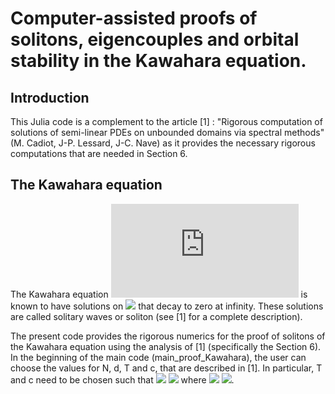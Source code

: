 # Computer-assisted proofs of solitons, eigencouples and orbital stability in the Kawahara equation.


## Introduction

This Julia code is a complement to the article 
[1] : "Rigorous computation of solutions of semi-linear PDEs on unbounded domains via spectral methods" (M. Cadiot, J-P. Lessard, J-C. Nave) as it provides the necessary rigorous computations that are needed in Section 6.


## The Kawahara equation

The Kawahara equation
 ![equation](http://latex.codecogs.com/gif.latex?%5Clambda_2u%27%27%27%27%20%2B%20%5Clambda_1u%27%27%20%2B%20u%20%2B%20%5Clambda_3u%5E2%20%3D%200)
is known to have solutions on <img src="https://latex.codecogs.com/gif.latex?\mathbb{R}" /> that decay to zero at infinity. These solutions are called solitary waves or soliton (see [1] for a complete description).

The present code provides the rigorous numerics for the proof of solitons of the Kawahara equation using the analysis of [1] (specifically the Section 6). In the beginning of the main code (main_proof_Kawahara), the user can choose the values for N, d, T and c, that are described in [1]. In particular, T and c need to be chosen such that
<img src="https://latex.codecogs.com/gif.latex?0 \leq  T < 0.397" /> 
<img src="https://latex.codecogs.com/gif.latex?c < 1- \frac{a(T)^2}{4b(T)^2}" />
where
<img src="https://latex.codecogs.com/gif.latex?a(T) = \frac{1-3T}{6}" /> 
<img src="https://latex.codecogs.com/gif.latex?b(T) = \frac{19 - 30T - 45T^2}{360}" />.


